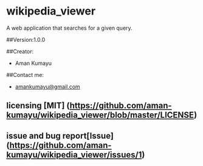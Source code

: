 # wikipedia_viewer
A web application that searches for a given query.

##Version:1.0.0

##Creator:
- Aman Kumayu 

##Contact me:
- <amankumayu@gmail.com>

## licensing [MIT] (https://github.com/aman-kumayu/wikipedia_viewer/blob/master/LICENSE)
## issue and bug report[Issue] (https://github.com/aman-kumayu/wikipedia_viewer/issues/1)
